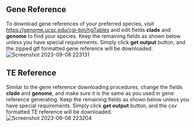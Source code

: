 ## Gene Reference
To download gene references of your preferred species, visit https://genome.ucsc.edu/cgi-bin/hgTables and edit fields **clade** and **genome** to find your species. 
Keep the remaining fields as shown below unless you have special requirements. Simply click **get output** button, and the zipped gtf formatted gene reference will be downloaded.
![Screenshot 2023-09-08 223131](https://github.com/mcgilldinglab/MATES/assets/88182421/06e3ee62-e472-4239-9969-a5734a890a64)

## TE Reference
Similar to the gene reference downloading procedures, change the fields **clade** and **genome**, and make sure it is the same as you used in gene reference generating.
Keep the remaining fields as shown below unless you have special requirements. Simply click **get output** button, and the csv formatted TE reference will be downloaded.
![Screenshot 2023-09-08 223204](https://github.com/mcgilldinglab/MATES/assets/88182421/0daad486-8540-4314-ab0d-8c0695bad467)
